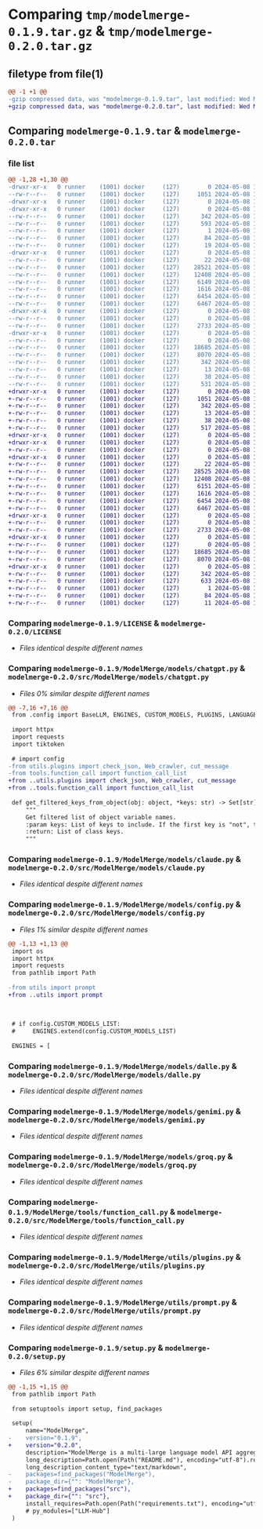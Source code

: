# Comparing `tmp/modelmerge-0.1.9.tar.gz` & `tmp/modelmerge-0.2.0.tar.gz`

## filetype from file(1)

```diff
@@ -1 +1 @@
-gzip compressed data, was "modelmerge-0.1.9.tar", last modified: Wed May  8 18:54:53 2024, max compression
+gzip compressed data, was "modelmerge-0.2.0.tar", last modified: Wed May  8 19:06:28 2024, max compression
```

## Comparing `modelmerge-0.1.9.tar` & `modelmerge-0.2.0.tar`

### file list

```diff
@@ -1,28 +1,30 @@
-drwxr-xr-x   0 runner    (1001) docker     (127)        0 2024-05-08 18:54:53.552281 modelmerge-0.1.9/
--rw-r--r--   0 runner    (1001) docker     (127)     1051 2024-05-08 18:54:45.000000 modelmerge-0.1.9/LICENSE
-drwxr-xr-x   0 runner    (1001) docker     (127)        0 2024-05-08 18:54:53.548281 modelmerge-0.1.9/ModelMerge/
-drwxr-xr-x   0 runner    (1001) docker     (127)        0 2024-05-08 18:54:53.552281 modelmerge-0.1.9/ModelMerge/ModelMerge.egg-info/
--rw-r--r--   0 runner    (1001) docker     (127)      342 2024-05-08 18:54:53.000000 modelmerge-0.1.9/ModelMerge/ModelMerge.egg-info/PKG-INFO
--rw-r--r--   0 runner    (1001) docker     (127)      593 2024-05-08 18:54:53.000000 modelmerge-0.1.9/ModelMerge/ModelMerge.egg-info/SOURCES.txt
--rw-r--r--   0 runner    (1001) docker     (127)        1 2024-05-08 18:54:53.000000 modelmerge-0.1.9/ModelMerge/ModelMerge.egg-info/dependency_links.txt
--rw-r--r--   0 runner    (1001) docker     (127)       84 2024-05-08 18:54:53.000000 modelmerge-0.1.9/ModelMerge/ModelMerge.egg-info/requires.txt
--rw-r--r--   0 runner    (1001) docker     (127)       19 2024-05-08 18:54:53.000000 modelmerge-0.1.9/ModelMerge/ModelMerge.egg-info/top_level.txt
-drwxr-xr-x   0 runner    (1001) docker     (127)        0 2024-05-08 18:54:53.552281 modelmerge-0.1.9/ModelMerge/models/
--rw-r--r--   0 runner    (1001) docker     (127)       22 2024-05-08 18:54:45.000000 modelmerge-0.1.9/ModelMerge/models/__init__.py
--rw-r--r--   0 runner    (1001) docker     (127)    28521 2024-05-08 18:54:45.000000 modelmerge-0.1.9/ModelMerge/models/chatgpt.py
--rw-r--r--   0 runner    (1001) docker     (127)    12408 2024-05-08 18:54:45.000000 modelmerge-0.1.9/ModelMerge/models/claude.py
--rw-r--r--   0 runner    (1001) docker     (127)     6149 2024-05-08 18:54:45.000000 modelmerge-0.1.9/ModelMerge/models/config.py
--rw-r--r--   0 runner    (1001) docker     (127)     1616 2024-05-08 18:54:45.000000 modelmerge-0.1.9/ModelMerge/models/dalle.py
--rw-r--r--   0 runner    (1001) docker     (127)     6454 2024-05-08 18:54:45.000000 modelmerge-0.1.9/ModelMerge/models/genimi.py
--rw-r--r--   0 runner    (1001) docker     (127)     6467 2024-05-08 18:54:45.000000 modelmerge-0.1.9/ModelMerge/models/groq.py
-drwxr-xr-x   0 runner    (1001) docker     (127)        0 2024-05-08 18:54:53.552281 modelmerge-0.1.9/ModelMerge/tools/
--rw-r--r--   0 runner    (1001) docker     (127)        0 2024-05-08 18:54:45.000000 modelmerge-0.1.9/ModelMerge/tools/__init__.py
--rw-r--r--   0 runner    (1001) docker     (127)     2733 2024-05-08 18:54:45.000000 modelmerge-0.1.9/ModelMerge/tools/function_call.py
-drwxr-xr-x   0 runner    (1001) docker     (127)        0 2024-05-08 18:54:53.552281 modelmerge-0.1.9/ModelMerge/utils/
--rw-r--r--   0 runner    (1001) docker     (127)        0 2024-05-08 18:54:45.000000 modelmerge-0.1.9/ModelMerge/utils/__init__.py
--rw-r--r--   0 runner    (1001) docker     (127)    18685 2024-05-08 18:54:45.000000 modelmerge-0.1.9/ModelMerge/utils/plugins.py
--rw-r--r--   0 runner    (1001) docker     (127)     8070 2024-05-08 18:54:45.000000 modelmerge-0.1.9/ModelMerge/utils/prompt.py
--rw-r--r--   0 runner    (1001) docker     (127)      342 2024-05-08 18:54:53.552281 modelmerge-0.1.9/PKG-INFO
--rw-r--r--   0 runner    (1001) docker     (127)       13 2024-05-08 18:54:45.000000 modelmerge-0.1.9/README.md
--rw-r--r--   0 runner    (1001) docker     (127)       38 2024-05-08 18:54:53.552281 modelmerge-0.1.9/setup.cfg
--rw-r--r--   0 runner    (1001) docker     (127)      531 2024-05-08 18:54:45.000000 modelmerge-0.1.9/setup.py
+drwxr-xr-x   0 runner    (1001) docker     (127)        0 2024-05-08 19:06:28.552159 modelmerge-0.2.0/
+-rw-r--r--   0 runner    (1001) docker     (127)     1051 2024-05-08 19:06:20.000000 modelmerge-0.2.0/LICENSE
+-rw-r--r--   0 runner    (1001) docker     (127)      342 2024-05-08 19:06:28.552159 modelmerge-0.2.0/PKG-INFO
+-rw-r--r--   0 runner    (1001) docker     (127)       13 2024-05-08 19:06:20.000000 modelmerge-0.2.0/README.md
+-rw-r--r--   0 runner    (1001) docker     (127)       38 2024-05-08 19:06:28.552159 modelmerge-0.2.0/setup.cfg
+-rw-r--r--   0 runner    (1001) docker     (127)      517 2024-05-08 19:06:20.000000 modelmerge-0.2.0/setup.py
+drwxr-xr-x   0 runner    (1001) docker     (127)        0 2024-05-08 19:06:28.548159 modelmerge-0.2.0/src/
+drwxr-xr-x   0 runner    (1001) docker     (127)        0 2024-05-08 19:06:28.548159 modelmerge-0.2.0/src/ModelMerge/
+-rw-r--r--   0 runner    (1001) docker     (127)        0 2024-05-08 19:06:20.000000 modelmerge-0.2.0/src/ModelMerge/__init__.py
+drwxr-xr-x   0 runner    (1001) docker     (127)        0 2024-05-08 19:06:28.552159 modelmerge-0.2.0/src/ModelMerge/models/
+-rw-r--r--   0 runner    (1001) docker     (127)       22 2024-05-08 19:06:20.000000 modelmerge-0.2.0/src/ModelMerge/models/__init__.py
+-rw-r--r--   0 runner    (1001) docker     (127)    28525 2024-05-08 19:06:20.000000 modelmerge-0.2.0/src/ModelMerge/models/chatgpt.py
+-rw-r--r--   0 runner    (1001) docker     (127)    12408 2024-05-08 19:06:20.000000 modelmerge-0.2.0/src/ModelMerge/models/claude.py
+-rw-r--r--   0 runner    (1001) docker     (127)     6151 2024-05-08 19:06:20.000000 modelmerge-0.2.0/src/ModelMerge/models/config.py
+-rw-r--r--   0 runner    (1001) docker     (127)     1616 2024-05-08 19:06:20.000000 modelmerge-0.2.0/src/ModelMerge/models/dalle.py
+-rw-r--r--   0 runner    (1001) docker     (127)     6454 2024-05-08 19:06:20.000000 modelmerge-0.2.0/src/ModelMerge/models/genimi.py
+-rw-r--r--   0 runner    (1001) docker     (127)     6467 2024-05-08 19:06:20.000000 modelmerge-0.2.0/src/ModelMerge/models/groq.py
+drwxr-xr-x   0 runner    (1001) docker     (127)        0 2024-05-08 19:06:28.552159 modelmerge-0.2.0/src/ModelMerge/tools/
+-rw-r--r--   0 runner    (1001) docker     (127)        0 2024-05-08 19:06:20.000000 modelmerge-0.2.0/src/ModelMerge/tools/__init__.py
+-rw-r--r--   0 runner    (1001) docker     (127)     2733 2024-05-08 19:06:20.000000 modelmerge-0.2.0/src/ModelMerge/tools/function_call.py
+drwxr-xr-x   0 runner    (1001) docker     (127)        0 2024-05-08 19:06:28.552159 modelmerge-0.2.0/src/ModelMerge/utils/
+-rw-r--r--   0 runner    (1001) docker     (127)        0 2024-05-08 19:06:20.000000 modelmerge-0.2.0/src/ModelMerge/utils/__init__.py
+-rw-r--r--   0 runner    (1001) docker     (127)    18685 2024-05-08 19:06:20.000000 modelmerge-0.2.0/src/ModelMerge/utils/plugins.py
+-rw-r--r--   0 runner    (1001) docker     (127)     8070 2024-05-08 19:06:20.000000 modelmerge-0.2.0/src/ModelMerge/utils/prompt.py
+drwxr-xr-x   0 runner    (1001) docker     (127)        0 2024-05-08 19:06:28.552159 modelmerge-0.2.0/src/ModelMerge.egg-info/
+-rw-r--r--   0 runner    (1001) docker     (127)      342 2024-05-08 19:06:28.000000 modelmerge-0.2.0/src/ModelMerge.egg-info/PKG-INFO
+-rw-r--r--   0 runner    (1001) docker     (127)      633 2024-05-08 19:06:28.000000 modelmerge-0.2.0/src/ModelMerge.egg-info/SOURCES.txt
+-rw-r--r--   0 runner    (1001) docker     (127)        1 2024-05-08 19:06:28.000000 modelmerge-0.2.0/src/ModelMerge.egg-info/dependency_links.txt
+-rw-r--r--   0 runner    (1001) docker     (127)       84 2024-05-08 19:06:28.000000 modelmerge-0.2.0/src/ModelMerge.egg-info/requires.txt
+-rw-r--r--   0 runner    (1001) docker     (127)       11 2024-05-08 19:06:28.000000 modelmerge-0.2.0/src/ModelMerge.egg-info/top_level.txt
```

### Comparing `modelmerge-0.1.9/LICENSE` & `modelmerge-0.2.0/LICENSE`

 * *Files identical despite different names*

### Comparing `modelmerge-0.1.9/ModelMerge/models/chatgpt.py` & `modelmerge-0.2.0/src/ModelMerge/models/chatgpt.py`

 * *Files 0% similar despite different names*

```diff
@@ -7,16 +7,16 @@
 from .config import BaseLLM, ENGINES, CUSTOM_MODELS, PLUGINS, LANGUAGE
 
 import httpx
 import requests
 import tiktoken
 
 # import config
-from utils.plugins import check_json, Web_crawler, cut_message
-from tools.function_call import function_call_list
+from ..utils.plugins import check_json, Web_crawler, cut_message
+from ..tools.function_call import function_call_list
 
 def get_filtered_keys_from_object(obj: object, *keys: str) -> Set[str]:
     """
     Get filtered list of object variable names.
     :param keys: List of keys to include. If the first key is "not", the remaining keys will be removed from the class keys.
     :return: List of class keys.
     """
```

### Comparing `modelmerge-0.1.9/ModelMerge/models/claude.py` & `modelmerge-0.2.0/src/ModelMerge/models/claude.py`

 * *Files identical despite different names*

### Comparing `modelmerge-0.1.9/ModelMerge/models/config.py` & `modelmerge-0.2.0/src/ModelMerge/models/config.py`

 * *Files 1% similar despite different names*

```diff
@@ -1,13 +1,13 @@
 import os
 import httpx
 import requests
 from pathlib import Path
 
-from utils import prompt
+from ..utils import prompt
 
 
 
 # if config.CUSTOM_MODELS_LIST:
 #     ENGINES.extend(config.CUSTOM_MODELS_LIST)
 
 ENGINES = [
```

### Comparing `modelmerge-0.1.9/ModelMerge/models/dalle.py` & `modelmerge-0.2.0/src/ModelMerge/models/dalle.py`

 * *Files identical despite different names*

### Comparing `modelmerge-0.1.9/ModelMerge/models/genimi.py` & `modelmerge-0.2.0/src/ModelMerge/models/genimi.py`

 * *Files identical despite different names*

### Comparing `modelmerge-0.1.9/ModelMerge/models/groq.py` & `modelmerge-0.2.0/src/ModelMerge/models/groq.py`

 * *Files identical despite different names*

### Comparing `modelmerge-0.1.9/ModelMerge/tools/function_call.py` & `modelmerge-0.2.0/src/ModelMerge/tools/function_call.py`

 * *Files identical despite different names*

### Comparing `modelmerge-0.1.9/ModelMerge/utils/plugins.py` & `modelmerge-0.2.0/src/ModelMerge/utils/plugins.py`

 * *Files identical despite different names*

### Comparing `modelmerge-0.1.9/ModelMerge/utils/prompt.py` & `modelmerge-0.2.0/src/ModelMerge/utils/prompt.py`

 * *Files identical despite different names*

### Comparing `modelmerge-0.1.9/setup.py` & `modelmerge-0.2.0/setup.py`

 * *Files 6% similar despite different names*

```diff
@@ -1,15 +1,15 @@
 from pathlib import Path
 
 from setuptools import setup, find_packages
 
 setup(
     name="ModelMerge",
-    version="0.1.9",
+    version="0.2.0",
     description="ModelMerge is a multi-large language model API aggregator.",
     long_description=Path.open(Path("README.md"), encoding="utf-8").read(),
     long_description_content_type="text/markdown",
-    packages=find_packages("ModelMerge"),
-    package_dir={"": "ModelMerge"},
+    packages=find_packages("src"),
+    package_dir={"": "src"},
     install_requires=Path.open(Path("requirements.txt"), encoding="utf-8").read().splitlines(),
     # py_modules=["LLM-Hub"]
 )
```


